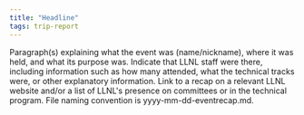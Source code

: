 ```yaml
---
title: "Headline"
tags: trip-report
---
```


Paragraph(s) explaining what the event was (name/nickname), where it was held, and what its purpose was. Indicate that LLNL staff were there, including information such as how many attended, what the technical tracks were, or other explanatory information. Link to a recap on a relevant LLNL website and/or a list of LLNL's presence on committees or in the technical program. File naming convention is yyyy-mm-dd-eventrecap.md.
